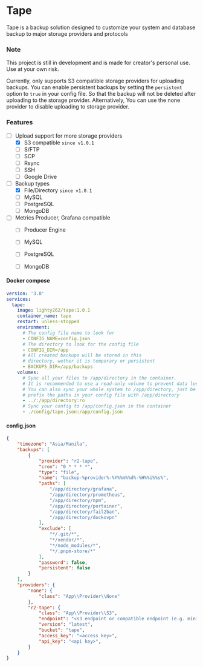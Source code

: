 # Tape
Tape is a backup solution designed to customize your system and database backup to major storage providers and protocols

### Note
This project is still in development and is made for creator's personal use. Use at your own risk.

Currently, only supports S3 compatible storage providers for uploading backups. You can enable persistent backups by setting the `persistent` option to `true` in your config file. So that the backup will not be deleted after uploading to the storage provider. Alternatively, You can use the none provider to disable uploading to storage provider.

### Features
 - [ ] Upload support for more storage providers
     - [x] S3 compatible `since v1.0.1`
     - [ ] S/FTP
     - [ ] SCP
     - [ ] Rsync
     - [ ] SSH
     - [ ] Google Drive
 - [ ] Backup types
     - [x] File/Directory `since v1.0.1`
     - [ ] MySQL
     - [ ] PostgreSQL
     - [ ] MongoDB
 - [ ] Metrics Producer, Grafana compatible
     - [ ] Producer Engine
     - [ ] MySQL
     - [ ] PostgreSQL
     - [ ] MongoDB
 

#### Docker compose
```yaml
version: '3.8'
services:
  tape:
    image: lighty262/tape:1.0.1
    container_name: tape
    restart: unless-stopped
    environment:
      # The config file name to look for
      - CONFIG_NAME=config.json
      # The directory to look for the config file
      - CONFIG_DIR=/app
      # All created backups will be stored in this 
      # directory, wether it is temporary or persistent
      - BACKUPS_DIR=/app/backups
    volumes:
      # Sync all your files to /app/directory in the container.
      # It is recommended to use a read-only volume to prevent data loss.
      # You can also sync your whole system to /app/directory, just be sure to
      # prefix the paths in your config file with /app/directory
      - ../:/app/directory:ro
      # Sync your config to /app/config.json in the container
      - ./config/tape.json:/app/config.json
```

#### config.json
```json
{
    "timezone": "Asia/Manila",
    "backups": [
        {
            "provider": "r2-tape",
            "cron": "0 * * * *",
            "type": "file",
            "name": "backup-%provider%-%Y%%m%%d%-%H%%i%%s%",
            "paths": [
                "/app/directory/grafana",
                "/app/directory/prometheus",
                "/app/directory/npm",
                "/app/directory/portainer",
                "/app/directory/fail2ban",
                "/app/directory/dockovpn"
            ],
            "exclude": [
                "*/.git/*",
                "*/vendor/*",
                "*/node_modules/*",
                "*/.pnpm-store/*"
            ],
            "password": false,
            "persistent": false
        }
    ],
    "providers": {
        "none": {
            "class": "App\\Provider\\None"
        },
        "r2-tape": {
            "class": "App\\Provider\\S3",
            "endpoint": "<s3 endpoint or compatible endpoint (e.g. minio, r2)>",
            "version": "latest",
            "bucket": "tape",
            "access_key": "<access key>",
            "api_key": "<api key>",
        }
    }
}
```